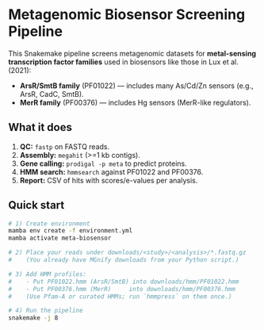 # Metagenomic Biosensor Screening Pipeline

This Snakemake pipeline screens metagenomic datasets for **metal-sensing transcription factor families** used in biosensors like those in Lux et al. (2021):
- **ArsR/SmtB family** (PF01022) — includes many As/Cd/Zn sensors (e.g., ArsR, CadC, SmtB).
- **MerR family** (PF00376) — includes Hg sensors (MerR-like regulators).

## What it does
1. **QC:** `fastp` on FASTQ reads.
2. **Assembly:** `megahit` (>=1 kb contigs).
3. **Gene calling:** `prodigal -p meta` to predict proteins.
4. **HMM search:** `hmmsearch` against PF01022 and PF00376.
5. **Report:** CSV of hits with scores/e-values per analysis.

## Quick start

```bash
# 1) Create environment
mamba env create -f environment.yml
mamba activate meta-biosensor

# 2) Place your reads under downloads/<study>/<analysis>/*.fastq.gz
#    (You already have MGnify downloads from your Python script.)

# 3) Add HMM profiles:
#    - Put PF01022.hmm (ArsR/SmtB) into downloads/hmm/PF01022.hmm
#    - Put PF00376.hmm (MerR)     into downloads/hmm/PF00376.hmm
#    (Use Pfam-A or curated HMMs; run `hmmpress` on them once.)

# 4) Run the pipeline
snakemake -j 8
